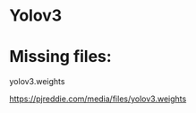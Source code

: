 # Yolov3

# Missing files:

  yolov3.weights
       
       
  https://pjreddie.com/media/files/yolov3.weights 
